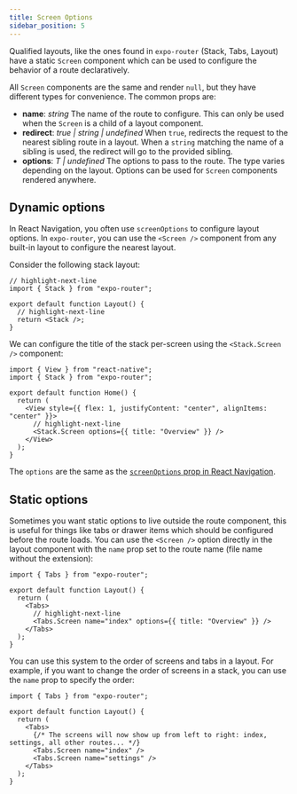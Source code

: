 ```yaml
---
title: Screen Options
sidebar_position: 5
---
```


Qualified layouts, like the ones found in `expo-router` (Stack, Tabs, Layout) have a static `Screen` component which can be used to configure the behavior of a route declaratively.

All `Screen` components are the same and render `null`, but they have different types for convenience. The common props are:

- **name**: _string_ The name of the route to configure. This can only be used when the `Screen` is a child of a layout component.
- **redirect**: _true | string | undefined_ When `true`, redirects the request to the nearest sibling route in a layout. When a `string` matching the name of a sibling is used, the redirect will go to the provided sibling.
- **options**: _T | undefined_ The options to pass to the route. The type varies depending on the layout. Options can be used for `Screen` components rendered anywhere.

## Dynamic options

In React Navigation, you often use `screenOptions` to configure layout options. In `expo-router`, you can use the `<Screen />` component from any built-in layout to configure the nearest layout.

Consider the following stack layout:

```tsx title=app/(stack).tsx
// highlight-next-line
import { Stack } from "expo-router";

export default function Layout() {
  // highlight-next-line
  return <Stack />;
}
```

We can configure the title of the stack per-screen using the `<Stack.Screen />` component:

```tsx title=app/(stack)/index.tsx
import { View } from "react-native";
import { Stack } from "expo-router";

export default function Home() {
  return (
    <View style={{ flex: 1, justifyContent: "center", alignItems: "center" }}>
      // highlight-next-line
      <Stack.Screen options={{ title: "Overview" }} />
    </View>
  );
}
```

The `options` are the same as the [`screenOptions` prop in React Navigation](https://reactnavigation.org/docs/screen-options/).

## Static options

Sometimes you want static options to live outside the route component, this is useful for things like tabs or drawer items which should be configured before the route loads. You can use the `<Screen />` option directly in the layout component with the `name` prop set to the route name (file name without the extension):

```tsx title=app/(tabs).tsx
import { Tabs } from "expo-router";

export default function Layout() {
  return (
    <Tabs>
      // highlight-next-line
      <Tabs.Screen name="index" options={{ title: "Overview" }} />
    </Tabs>
  );
}
```

You can use this system to the order of screens and tabs in a layout. For example, if you want to change the order of screens in a stack, you can use the `name` prop to specify the order:

```tsx title=app/(tabs).tsx
import { Tabs } from "expo-router";

export default function Layout() {
  return (
    <Tabs>
      {/* The screens will now show up from left to right: index, settings, all other routes... */}
      <Tabs.Screen name="index" />
      <Tabs.Screen name="settings" />
    </Tabs>
  );
}
```
